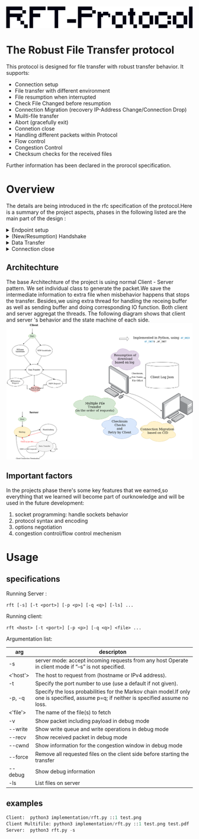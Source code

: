 ![rft-protol](resources/logo.png)

# The Robust File Transfer protocol
This protocol is designed for file transfer with robust transfer behavior. It supports: 

* Connection setup 
* File transfer with different environment
* File resumption when interrupted 
* Check File Changed before resumption
* Connection Migration (recovery IP-Address Change/Connection Drop)
* Muilti-file transfer
* Abort (gracefully exit)
* Connetion close 
* Handling different packets within Protocol
* Flow control 
* Congestion Control 
* Checksum checks for the received files 

Further information has been declared in the prorocol specification.
# Overview 
The details are being introduced in the rfc specification of the protocol.Here is a summary of the project aspects, phases in the following listed are the main part of the design :

<details>
<summary>Endpoint setup</summary>
<p>By running the program,we first setup the server as well as the client. Server will first pending when there's no incoming packets</p>
</details>

<details>
<summary>(New/Resumption) Handshake </summary>
<p>Client send file request to the server and make sure it contains the information needed(in rfc file).Server will check the validity of the incoming packet and send corresponding packet back to client. Then client check again the server response and do the behavior as designed</p>
</details>

<details>
<summary>Data Transfer </summary>
<p>The server sends packets in an AIMD(Additive Increment Multiple Decrement) behavior and Client sends Acknoledgements back, meanwhile handles different incoming packet and changing it's behavior accordingly. if file transfer is coompleted, the server will whether continue with the next file transfer or tell client to stop the connecton</p>
</details>

<details>
<summary>Connection close </summary>
<p>when sever sends the close connection message Client will disconnect and server goes back to pending  </p>
</details>

## Architechture

The base Architechture of the project is using normal Client - Server pattern.
We set individual class to generate the packet.We save the intermediate information to extra file when misbehavior happens that stops the transfer.
Besides,we using extra thread for handling the receing buffer as well as sending buffer and doing corresponding IO function. Both client and server aggregat the threads.
The following diagram shows that client and server 's behavior and the state machine of each side.
![overview](resources/StateMachine.png)

## Important factors
In the projects phase there's some key features that we earned,so everything that we learned will become part of ourknowledge and will be used in the future development: 
1. socket programming: handle sockets behavior 
2. protocol syntax and encoding 
3. options negotiation
4. congestion control/flow control mechenism 

# Usage 
## specifications 
Running Server : 
```
rft [-s] [-t <port>] [-p <p>] [-q <q>] [-ls] ...
```
Running client: 
```
rft <host> [-t <port>] [-p <p>] [-q <q>] <file> ...
```

Argumentation list: 

arg | descripton
----|-----
 -s | server mode: accept incoming requests from any host Operate in client mode if “–s” is not specified.
 <'host'> | The host to request from (hostname or IPv4 address).
 -t | Specify the port number to use (use a default if not given).
 -p, -q | Specify the loss probabilities for the Markov chain model.If only one is specified, assume p=q; if neither is specified assume no loss.
 <'file'> | The name of the file(s) to fetch 
 -v | Show packet including payload in debug mode
 --write | Show write queue and write operations in debug mode 
 --recv | Show received packet in debug mode
 --cwnd | Show information for the congestion window in debug mode
--force | Remove all requested files on the client side before starting the transfer
--debug | Show debug information
-ls | List files on server

## examples
```python
Client:  python3 implementation/rft.py ::1 test.png
Client Multifile: python3 implementation/rft.py ::1 test.png test.pdf
Server:  python3 rft.py -s
```

